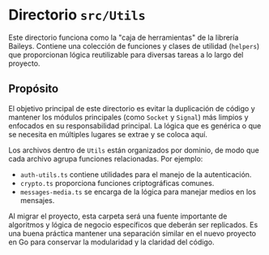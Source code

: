 # Directorio `src/Utils`

Este directorio funciona como la "caja de herramientas" de la librería Baileys. Contiene una colección de funciones y clases de utilidad (`helpers`) que proporcionan lógica reutilizable para diversas tareas a lo largo del proyecto.

## Propósito

El objetivo principal de este directorio es evitar la duplicación de código y mantener los módulos principales (como `Socket` y `Signal`) más limpios y enfocados en su responsabilidad principal. La lógica que es genérica o que se necesita en múltiples lugares se extrae y se coloca aquí.

Los archivos dentro de `Utils` están organizados por dominio, de modo que cada archivo agrupa funciones relacionadas. Por ejemplo:
- `auth-utils.ts` contiene utilidades para el manejo de la autenticación.
- `crypto.ts` proporciona funciones criptográficas comunes.
- `messages-media.ts` se encarga de la lógica para manejar medios en los mensajes.

Al migrar el proyecto, esta carpeta será una fuente importante de algoritmos y lógica de negocio específicos que deberán ser replicados. Es una buena práctica mantener una separación similar en el nuevo proyecto en Go para conservar la modularidad y la claridad del código.

